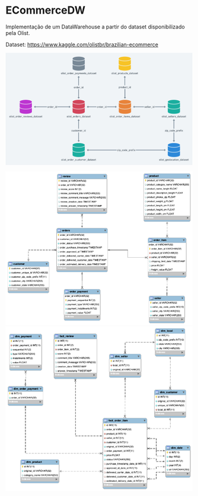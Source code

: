 # ECommerceDW
Implementação de um DataWarehouse a partir do dataset disponibilizado pela Olist.

Dataset: https://www.kaggle.com/olistbr/brazilian-ecommerce


![olist_model](model/olist_model.png)

![sourceDB](model/sourceDB.png)
![dw](model/dw.png)
